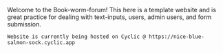 Welcome to the Book-worm-forum!
This here is a template website and is great practice for dealing with text-inputs, users, admin users, and form submission.

    Website is currently being hosted on Cyclic @ https://nice-blue-salmon-sock.cyclic.app

